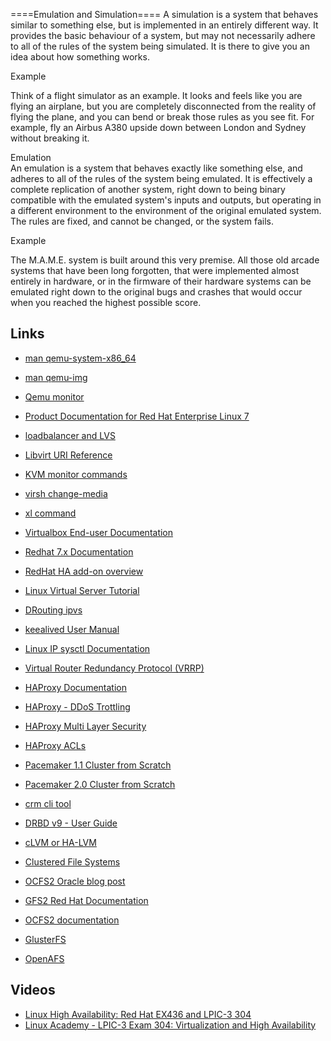 ====Emulation and Simulation====
A simulation is a system that behaves similar to something else, but is implemented in an entirely different way. It provides the basic behaviour of a system, but may not necessarily adhere to all of the rules of the system being simulated. It is there to give you an idea about how something works.  
  
Example  
  
Think of a flight simulator as an example. It looks and feels like you are flying an airplane, but you are completely disconnected from the reality of flying the plane, and you can bend or break those rules as you see fit. For example, fly an Airbus A380 upside down between London and Sydney without breaking it.  
  
Emulation  
An emulation is a system that behaves exactly like something else, and adheres to all of the rules of the system being emulated. It is effectively a complete replication of another system, right down to being binary compatible with the emulated system's inputs and outputs, but operating in a different environment to the environment of the original emulated system. The rules are fixed, and cannot be changed, or the system fails.  
  
Example  
  
The M.A.M.E. system is built around this very premise. All those old arcade systems that have been long forgotten, that were implemented almost entirely in hardware, or in the firmware of their hardware systems can be emulated right down to the original bugs and crashes that would occur when you reached the highest possible score.  
  

## Links
  * [man qemu-system-x86_64](https://manpages.debian.org/jessie/qemu-system-x86/qemu-system-x86_64.1.en.html)
  * [man qemu-img](https://manpages.debian.org/testing/qemu-utils/qemu-img.1.en.html)
  * [Qemu monitor](http://people.redhat.com/pbonzini/qemu-test-doc/_build/html/topics/pcsys_005fmonitor.html)
  * [Product Documentation for Red Hat Enterprise Linux 7](https://access.redhat.com/documentation/en-us/red_hat_enterprise_linux/7/html/)

  * [loadbalancer and LVS](https://access.redhat.com/documentation/en-us/red_hat_enterprise_linux/7/html/load_balancer_administration/s1-lvs-direct-vsa#s2-lvs-direct-arptables-VSA)
  * [Libvirt URI Reference](https://libvirt.org/remote.html#Remote_URI_reference)
  * [KVM monitor commands](https://en.wikibooks.org/wiki/QEMU/Monitor)
  * [virsh change-media](https://www.ndchost.com/wiki/libvirt/change-media)
  * [xl command](https://xenbits.xen.org/docs/unstable/man/xl.1.html)
  * [Virtualbox End-user Documentation](https://www.virtualbox.org/manual/UserManual.html)


  * [Redhat 7.x Documentation](https://access.redhat.com/documentation/en-us/red_hat_enterprise_linux/7/#Clustering)
  * [RedHat HA add-on overview](https://access.redhat.com/documentation/en-us/red_hat_enterprise_linux/7/html/high_availability_add-on_overview/index)

  * [Linux Virtual Server Tutorial](http://www.ultramonkey.org/papers/lvs_tutorial/html/)
  * [DRouting ipvs](http://www.linuxvirtualserver.org/VS-DRouting.html)
  * [keealived User Manual](https://www.keepalived.org/doc/index.html)
  * [Linux IP sysctl Documentation](https://www.kernel.org/doc/Documentation/networking/ip-sysctl.txt)
  * [Virtual Router Redundancy Protocol (VRRP)](lpi304:vrrp)
  * [HAProxy Documentation](http://cbonte.github.io/haproxy-dconv/1.8/intro.html)
  * [HAProxy - DDoS Trottling](https://www.haproxy.com/blog/use-a-load-balancer-as-a-first-row-of-defense-against-ddos/)
  * [HAProxy Multi Layer Security](https://www.haproxy.com/content-library/the-haproxy-guide-to-multi-layer-security/)
  * [HAProxy ACLs](https://www.haproxy.com/blog/introduction-to-haproxy-acls/)

  * [Pacemaker 1.1 Cluster from Scratch](https://clusterlabs.org/pacemaker/doc/en-US/Pacemaker/1.1/html/Clusters_from_Scratch/)
  * [Pacemaker 2.0 Cluster from Scratch](https://clusterlabs.org/pacemaker/doc/en-US/Pacemaker/2.0/html/Clusters_from_Scratch)
  * [crm cli tool](http://crmsh.github.io/documentation/index.html)


  * [DRBD v9 - User Guide](https://www.linbit.com/downloads/tech-guides/User_Guide_DRBD_9.pdf)
  * [cLVM or HA-LVM](https://access.redhat.com/documentation/en-us/red_hat_enterprise_linux/7/html/logical_volume_manager_administration/lvm_cluster_overview)


  * [Clustered File Systems](https://en.wikipedia.org/wiki/Clustered_file_system)
  * [OCFS2 Oracle blog post](https://blogs.oracle.com/cloud-infrastructure/a-simple-guide-to-oracle-cluster-file-system-ocfs2-using-iscsi-on-oracle-cloud-infrastructure)
  * [GFS2 Red Hat Documentation](https://access.redhat.com/documentation/en-us/red_hat_enterprise_linux/7/html/global_file_system_2/index)
  * [OCFS2 documentation](https://www.mankier.com/7/ocfs2)
  * [GlusterFS](https://docs.gluster.org/en/latest/Quick-Start-Guide/Quickstart/)
  * [OpenAFS](https://docs.openafs.org/QuickStartUnix/HDRWQ41.html)


## Videos
  * [Linux High Availability: Red Hat EX436 and LPIC-3 304](https://learning.oreilly.com/videos/linux-high-availability/9780134836089)
  * [Linux Academy - LPIC-3 Exam 304: Virtualization and High Availability](https://linuxacademy.com/course/linux-academys-lpic-3-304-virtualization-and-high-availability-preparation-course/)
